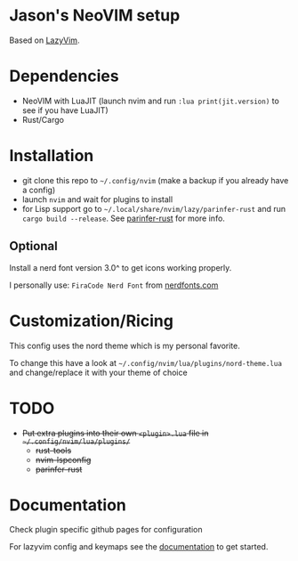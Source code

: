 # Jason's NeoVIM setup

Based on [LazyVim](https://github.com/LazyVim/LazyVim).

# Dependencies

- NeoVIM with LuaJIT (launch nvim and run `:lua print(jit.version)` to see if you have LuaJIT)
- Rust/Cargo

# Installation

- git clone this repo to `~/.config/nvim` (make a backup if you already have a config)
- launch `nvim` and wait for plugins to install
- for Lisp support go to `~/.local/share/nvim/lazy/parinfer-rust` and run `cargo build --release`. See [parinfer-rust](https://github.com/eraserhd/parinfer-rust) for more info.

## Optional

Install a nerd font version 3.0^ to get icons working properly.

I personally use: `FiraCode Nerd Font` from [nerdfonts.com](https://www.nerdfonts.com/font-downloads)

# Customization/Ricing

This config uses the nord theme which is my personal favorite.

To change this have a look at `~/.config/nvim/lua/plugins/nord-theme.lua` and change/replace it with your theme of choice

# TODO

- ~~Put extra plugins into their own `<plugin>.lua` file in `~/.config/nvim/lua/plugins/`~~
  - ~~rust-tools~~
  - ~~nvim-lspconfig~~
  - ~~parinfer-rust~~

# Documentation 

Check plugin specific github pages for configuration

For lazyvim config and keymaps see the [documentation](https://lazyvim.github.io/installation) to get started.
